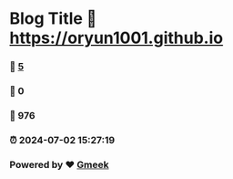 # Blog Title :link: https://oryun1001.github.io 
### :page_facing_up: [5](https://oryun1001.github.io/tag.html) 
### :speech_balloon: 0 
### :hibiscus: 976 
### :alarm_clock: 2024-07-02 15:27:19 
### Powered by :heart: [Gmeek](https://github.com/Meekdai/Gmeek)
